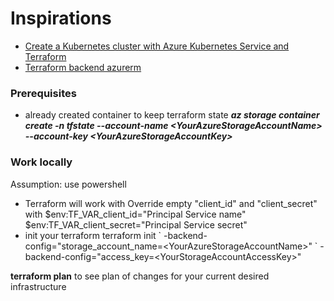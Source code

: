 # Inspirations
* [Create a Kubernetes cluster with Azure Kubernetes Service and Terraform](https://docs.microsoft.com/en-us/azure/terraform/terraform-create-k8s-cluster-with-tf-and-aks)
* [Terraform backend azurerm](https://www.terraform.io/docs/backends/types/azurerm.html)

### Prerequisites
* already created container to keep terraform state ***az storage container create -n tfstate --account-name \<YourAzureStorageAccountName> --account-key \<YourAzureStorageAccountKey>***

### Work locally
Assumption: use powershell
* Terraform will work with  Override empty "client_id" and "client_secret" with
\$env:TF_VAR_client_id="Principal Service name"
\$env:TF_VAR_client_secret="Principal Service secret"
* init your terraform
terraform init \`
-backend-config="storage_account_name=\<YourAzureStorageAccountName>" \`
-backend-config="access_key=\<YourStorageAccountAccessKey>"

**terraform plan** to see plan of changes for your current desired infrastructure
